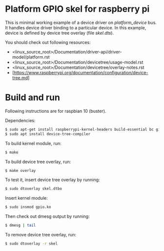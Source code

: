 # Platform GPIO skel for raspberry pi

This is minimal working example of a device driver on *platform_device* bus.
It handles device driver binding to a particular device. In this example, 
device is defined by device tree overlay (file *skel.dts*).   

You should check out following resources:
* <linux_source_root>/Documentation/driver-api/driver-model/platform.rst
* <linux_source_root>/Documentation/devicetree/usage-model.rst
* <linux_source_root>/Documentation/devicetree/overlay-notes.rst
* [https://www.raspberrypi.org/documentation/configuration/device-tree.md]

# Build and run

Following instructions are for raspbian 10 (buster).  

Dependencies:
```bash
$ sudo apt-get install raspberrypi-kernel-headers build-essential bc git wget bison flex libssl-dev make libncurses-dev
$ sudo apt install device-tree-compiler
```

To build kernel module, run:
```bash
$ make
```
To build device tree overlay, run:
```bash
$ make overlay
```
To test it, insert device tree overlay by running:
```bash
$ sudo dtoverlay skel.dtbo
```

Insert kernel module:
```bash
$ sudo insmod gpio.ko
```

Then check out dmesg output by running:
```bash
$ dmesg | tail
```
To remove device tree overlay, run:
```bash
$ sudo dtoverlay -r skel
```
